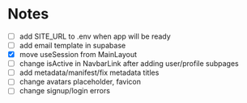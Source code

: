 # Notes

- [ ] add SITE_URL to .env when app will be ready
- [ ] add email template in supabase
- [x] move useSession from MainLayout
- [ ] change isActive in NavbarLink after adding user/profile subpages
- [ ] add metadata/manifest/fix metadata titles
- [ ] change avatars placeholder, favicon
- [ ] change signup/login errors
